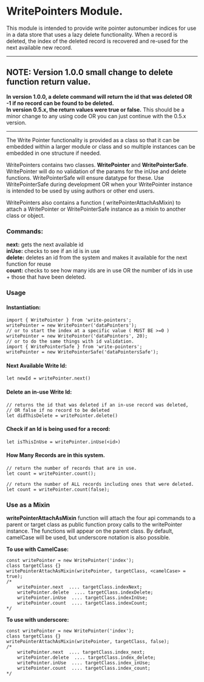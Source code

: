 # WritePointers Module.
This module is intended to provide write pointer autonumber indices for use in a data store that uses a lazy delete functionality.
When a record is deleted, the index of the deleted record is recovered and re-used for the next available new record.

* * * * * 
## NOTE: Version 1.0.0 small change to delete function return value.
**In version 1.0.0, a delete command will return the id that was deleted OR  -1 if no record can be found to be deleted.**  
**In version 0.5.x, the return values were true or false.** 
This should be a minor change to any using code OR you can just continue with the 0.5.x version.
* * * * * 

The Write Pointer functionality is provided as a class so that it can be embedded within a larger module or class and so multiple instances can be embedded in one structure if needed.

WritePointers contains two classes.  **WritePointer** and **WritePointerSafe**.  WritePointer will do no validation of the params for the inUse and delete functions.  WritePointerSafe will ensure datatype for these.  Use WritePointerSafe during development OR when your WritePointer instance is intended to be used by using authors or other end users.

WritePointers also contains a function ( writePointerAttachAsMixin) to attach a WritePointer or WritePointerSafe instance as a mixin to another class or object.

### Commands: 
**next:** gets the next available id  
**inUse:** checks to see if an id is in use   
**delete:** deletes an id from the system and makes it available for the next function for reuse  
**count:** checks to see how many ids are in use OR the number of ids in use + those that have been deleted.

### Usage 

#### Instantiation: 
``` 
import { WritePointer } from 'write-pointers';
writePointer = new WritePointer('dataPointers');
// or to start the index at a specific value ( MUST BE >=0 )
writePointer = new WritePointer('dataPointers', 20);
// or to do the same things with id validation.
import { WritePointerSafe } from 'write-pointers';
writePointer = new WritePointerSafe('dataPointersSafe');
```

#### Next Available Write Id: 
``` let newId = writePointer.next() ```

#### Delete an in-use Write Id: 
``` 
// returns the id that was deleted if an in-use record was deleted, 
// OR false if no record to be deleted 
let didThisDelete = writePointer.delete() 
```

#### Check if an Id is being used for a record: 
``` 
let isThisInUse = writePointer.inUse(<id>)
```
#### How Many Records are in this system.
``` 
// return the number of records that are in use.
let count = writePointer.count();

// return the number of ALL records including ones that were deleted.
let count = writePointer.count(false);
```

### Use as a Mixin
**writePointerAttachAsMixin** function will attach the four api commands to a parent or target class as public function proxy calls to the writePointer instance.  The functions will appear on the parent class.  By default, camelCase will be used, but underscore notation is also possible.

**To use with CamelCase:**

```
const writePointer = new WritePointer('index');
class targetClass {}
writePointerAttachAsMixin(writePointer, targetClass, <camelCase> = true);
/* 
	writePointer.next  .... targetClass.indexNext;
	writePointer.delete  .... targetClass.indexDelete;
	writePointer.inUse  .... targetClass.indexInUse;
	writePointer.count  .... targetClass.indexCount;
*/
```

**To use with underscore:**

```
const writePointer = new WritePointer('index');
class targetClass {}
writePointerAttachAsMixin(writePointer, targetClass, false);
/* 
	writePointer.next  .... targetClass.index_next;
	writePointer.delete  .... targetClass.index_delete;
	writePointer.inUse  .... targetClass.index_inUse;
	writePointer.count  .... targetClass.index_count;
*/
```



